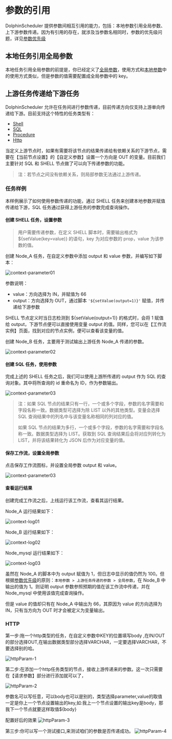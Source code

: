 # 参数的引用

DolphinScheduler 提供参数间相互引用的能力，包括：本地参数引用全局参数、上下游参数传递。因为有引用的存在，就涉及当参数名相同时，参数的优先级问题，详见[参数优先级](priority.md)

## 本地任务引用全局参数

本地任务引用全局参数的前提是，你已经定义了[全局参数](global.md)，使用方式和[本地参数](local.md)中的使用方式类似，但是参数的值需要配置成全局参数中的 key。

## 上游任务传递给下游任务

DolphinScheduler 允许在任务间进行参数传递，目前传递方向仅支持上游单向传递给下游。目前支持这个特性的任务类型有：

* [Shell](../task/shell.md)
* [SQL](../task/sql.md)
* [Procedure](../task/stored-procedure.md)
* [Http](../task/http.md)

当定义上游节点时，如果有需要将该节点的结果传递给有依赖关系的下游节点，需要在【当前节点设置】的【自定义参数】设置一个方向是 OUT 的变量。目前我们主要针对 SQL 和 SHELL 节点做了可以向下传递参数的功能。

> 注：若节点之间没有依赖关系，则局部参数无法通过上游传递。

### 任务样例

本样例展示了如何使用参数传递的功能，通过 SHELL 任务来创建本地参数并赋值传递给下游，SQL 任务通过获得上游任务的参数完成查询操作。

#### 创建 SHELL 任务，设置参数

> 用户需要传递参数，在定义 SHELL 脚本时，需要输出格式为 ${setValue(key=value)} 的语句，key 为对应参数的 prop，value 为该参数的值。

创建 Node_A 任务，在自定义参数中添加 output 和 value 参数，并编写如下脚本：

![context-parameter01](../../../../img/new_ui/dev/parameter/context_parameter01.png)

参数说明：

- value：方向选择为 IN，并赋值为 66
- output：方向选择为 OUT，通过脚本 `'${setValue(output=1)}'` 赋值，并传递给下游参数

SHELL 节点定义时当日志检测到 ${setValue(output=1)} 的格式时，会将 1 赋值给 output，下游节点便可以直接使用变量 output 的值。同样，您可以在【工作流实例】页面，找到对应的节点实例，便可以查看该变量的值。

创建 Node_B 任务，主要用于测试输出上游任务 Node_A 传递的参数。

![context-parameter02](../../../../img/new_ui/dev/parameter/context_parameter02.png)

#### 创建 SQL 任务，使用参数

完成上述的 SHELL 任务之后，我们可以使用上游所传递的 output 作为 SQL 的查询对象。其中将所查询的 id 重命名为 ID，作为参数输出。

![context-parameter03](../../../../img/new_ui/dev/parameter/context_parameter03.png)

> 注：如果 SQL 节点的结果只有一行，一个或多个字段，参数的名字需要和字段名称一致。数据类型可选择为除 LIST 以外的其他类型。变量会选择 SQL 查询结果中的列名中与该变量名称相同的列对应的值。
>
> 如果 SQL 节点的结果为多行，一个或多个字段，参数的名字需要和字段名称一致。数据类型选择为 LIST。获取到 SQL 查询结果后会将对应列转化为 LIST，并将该结果转化为 JSON 后作为对应变量的值。

#### 保存工作流，设置全局参数

点击保存工作流图标，并设置全局参数 output 和 value。

![context-parameter03](../../../../img/new_ui/dev/parameter/context_parameter04.png)

#### 查看运行结果

创建完成工作流之后，上线运行该工作流，查看其运行结果。

Node_A 运行结果如下：

![context-log01](../../../../img/new_ui/dev/parameter/context_log01.png)

Node_B 运行结果如下：

![context-log02](../../../../img/new_ui/dev/parameter/context_log02.png)

Node_mysql 运行结果如下：

![context-log03](../../../../img/new_ui/dev/parameter/context_log03.png)

虽然在 Node_A 的脚本中为 output 赋值为 1，但日志中显示的值仍然为 100。但根据[参数优先级](priority.md)的原则：`本地参数 > 上游任务传递的参数 > 全局参数`，在 Node_B 中输出的值为 1。则证明 output 参数参照预期的值在该工作流中传递，并在 Node_mysql 中使用该值完成查询操作。

但是 value 的值却只有在 Node_A 中输出为 66，其原因为 value 的方向选择为 IN，只有当方向为 OUT 时才会被定义为变量输出。


### HTTP

第一步:拖一个http类型的任务，在自定义参数中KEY的位置填写body ,在IN/OUT的部分选择OUT,在输出数据类型部分选择VARCHAR，一定要选择VARCHAR，不要选择别的哈。

![httpParam-1](../../../../img/httpParam/httpParam-1.png)

第二步:在添加一个http任务类型的节点，接收上游传递来的参数。这一次只需要在【请求参数】部分进行添加就可以了，

![httpParam-2](../../../../img/httpParam/httpParam-2.png)

参数名可以写任意，可以body也可以是别的，类型选择parameter,value的取值一定是你上一个节点设置输出的key,如:我上一个节点设置的输出key是body，那我下一个节点就要这样取值${body}

配置好后的效果
![httpParam-3](../../../../img/httpParam/httpParam-3.png)

第三步:你可以写一个测试接口,来测试咱们的参数是否传递成功。 
![httpParam-4](../../../../img/httpParam/httpParam-4.png)
